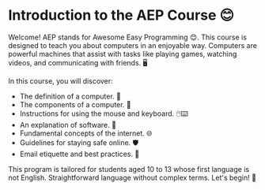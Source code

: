 # Introduction to the AEP Course 😊

Welcome! AEP stands for Awesome Easy Programming 😊. This course is designed to teach you about computers in an enjoyable way. Computers are powerful machines that assist with tasks like playing games, watching videos, and communicating with friends. 🖥️

In this course, you will discover:

- The definition of a computer. 🤔
- The components of a computer. 🔧
- Instructions for using the mouse and keyboard. 🖱️⌨️
- An explanation of software. 📱
- Fundamental concepts of the internet. 🌐
- Guidelines for staying safe online. 🛡️
- Email etiquette and best practices. 📧

This program is tailored for students aged 10 to 13 whose first language is not English. Straightforward language without complex terms. Let's begin! 🚀